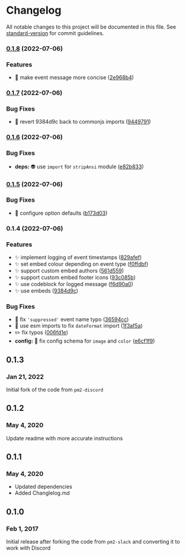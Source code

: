 # Changelog

All notable changes to this project will be documented in this file. See [standard-version](https://github.com/conventional-changelog/standard-version) for commit guidelines.

### [0.1.8](https://github.com/JamesNZL/pm2-discord-plus/compare/v0.1.7...v0.1.8) (2022-07-06)


### Features

* :speech_balloon: make event message more concise ([2e968b4](https://github.com/JamesNZL/pm2-discord-plus/commit/2e968b4cf0217c3653a90d0ca69f2e4cd33054c4))

### [0.1.7](https://github.com/JamesNZL/pm2-discord-plus/compare/v0.1.6...v0.1.7) (2022-07-06)


### Bug Fixes

* :bug: revert 9384d9c back to commonjs imports ([9449791](https://github.com/JamesNZL/pm2-discord-plus/commit/94497914e01a868d3be693592c3150d0dd1891e2))

### [0.1.6](https://github.com/JamesNZL/pm2-discord-plus/compare/v0.1.5...v0.1.6) (2022-07-06)


### Bug Fixes

* **deps:** :alien: use `import` for `stripAnsi` module ([e82b833](https://github.com/JamesNZL/pm2-discord-plus/commit/e82b8331dbfe85482c7ffeb363e4a112728da498))

### [0.1.5](https://github.com/JamesNZL/pm2-discord-plus/compare/v0.1.4...v0.1.5) (2022-07-06)


### Bug Fixes

* :wrench: configure option defaults ([b173d03](https://github.com/JamesNZL/pm2-discord-plus/commit/b173d03e3d9b5d9c06e3715f166999a79827a706))

### 0.1.4 (2022-07-06)


### Features

* :sparkles: implement logging of event timestamps ([829afef](https://github.com/JamesNZL/pm2-discord-plus/commit/829afef5c212b5953b0c5fd49ed7d5f7460e785c))
* :sparkles: set embed colour depending on event type ([f0ffdbf](https://github.com/JamesNZL/pm2-discord-plus/commit/f0ffdbf6342ec8b6f3dedc256dfdfc0fc494267d))
* :sparkles: support custom embed authors ([561d559](https://github.com/JamesNZL/pm2-discord-plus/commit/561d5591bddb4741941b3753718c42045a6b8aee))
* :sparkles: support custom embed footer icons ([93c085b](https://github.com/JamesNZL/pm2-discord-plus/commit/93c085b12a123fb9f0f16aa97d77435629956093))
* :sparkles: use codeblock for logged message ([f6d90a0](https://github.com/JamesNZL/pm2-discord-plus/commit/f6d90a0f570e9db173cf3b49129b1c2fa0a3b21d))
* :sparkles: use embeds ([9384d9c](https://github.com/JamesNZL/pm2-discord-plus/commit/9384d9c9569e9ebb04832d58f718028e47819ce6))


### Bug Fixes

* :bug: fix `'suppressed'` event name typo ([36594cc](https://github.com/JamesNZL/pm2-discord-plus/commit/36594ccbda53ebdd5db7882289dc08eea5d91a23))
* :bug: use esm imports to fix `dateFormat` import ([1f3af5a](https://github.com/JamesNZL/pm2-discord-plus/commit/1f3af5ab9f0907812d3cd9ac77356fb3a0ad4371))
* :pencil2: fix typos ([006fd1e](https://github.com/JamesNZL/pm2-discord-plus/commit/006fd1e766172c7bbc72456fee5101797d8f5144))
* **config:** :wrench: fix config schema for `image` and `color` ([e6cf1f9](https://github.com/JamesNZL/pm2-discord-plus/commit/e6cf1f93bec96b80dfb5c6455367689a006e6b48))

## 0.1.3
### Jan 21, 2022

Initial fork of the code from `pm2-discord`

## 0.1.2
### May 4, 2020

Update readme with more accurate instructions

## 0.1.1
### May 4, 2020

- Updated dependencies
- Added Changlelog.md

## 0.1.0
### Feb 1, 2017

Initial release after forking the code from `pm2-slack` and converting it to work with Discord
